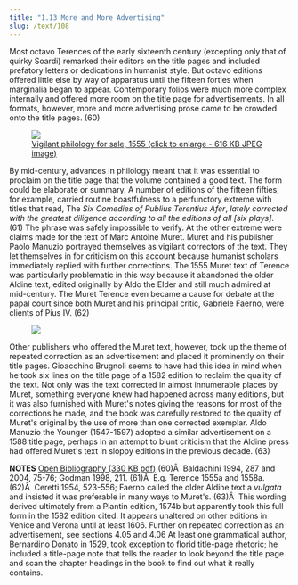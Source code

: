 ```yaml
---
title: "1.13 More and More Advertising"
slug: /text/108
---
```

Most octavo Terences of the early sixteenth century (excepting only that of quirky Soardi) remarked their editors on the title pages and included prefatory letters or dedications in humanist style. But octavo editions offered little else by way of apparatus until the fifteen forties when marginalia began to appear. Contemporary folios were much more complex internally and offered more room on the title page for advertisements. In all formats, however, more and more advertising prose came to be crowded onto the title pages. (60)

<figure class="mkdn-figure">
    <a href="images_full/1.00_Chapter_One/HFS_117.01.jpg" class="mkdn-image-link">
    <img class="mkdn-image" src="images_full/1.00_Chapter_One/HFS_117.01.jpg" />
    <figcaption class="mkdn-figcaption">Vigilant philology for sale, 1555 (click to enlarge - 616 KB JPEG image)</figcaption>
    </a>
</figure>

By mid-century, advances in philology meant that it was essential to proclaim on the title page that the volume contained a good text. The form could be elaborate or summary. A number of editions of the fifteen fifties, for example, carried routine boastfulness to a perfunctory extreme with titles that read, The <em>Six Comedies of Publius Terentius Afer</em>, <em>lately corrected with the greatest diligence according to all the editions of all [six plays]</em>. (61) The phrase was safely impossible to verify. At the other extreme were claims made for the text of Marc Antoine Muret. Muret and his publisher Paolo Manuzio portrayed themselves as vigilant correctors of the text. They let themselves in for criticism on this account because humanist scholars immediately replied with further corrections. The 1555 Muret text of Terence was particularly problematic in this way because it abandoned the older Aldine text, edited originally by Aldo the Elder and still much admired at mid-century. The Muret Terence even became a cause for debate at the papal court since both Muret and his principal critic, Gabriele Faerno, were clients of Pius IV. (62)
<p style="text-align: center;"></p>


<figure class="mkdn-figure">
    <a href="images_full/1.00_Chapter_One/HFS_134.01.jpg" class="mkdn-image-link">
    <img class="mkdn-image" src="images_full/1.00_Chapter_One/HFS_134.01.jpg" />
    <figcaption class="mkdn-figcaption"></figcaption>
    </a>
</figure>

Other publishers who offered the Muret text, however, took up the theme of repeated correction as an advertisement and placed it prominently on their title pages. Gioacchino Brugnoli seems to have had this idea in mind when he took six lines on the title page of a 1582 edition to reclaim the quality of the text. Not only was the text corrected in almost innumerable places by Muret, something everyone knew had happened across many editions, but it was also furnished with Muret's notes giving the reasons for most of the corrections he made, and the book was carefully restored to the quality of Muret's original by the use of more than one corrected exemplar. Aldo Manuzio the Younger (1547-1597) adopted a similar advertisement on a 1588 title page, perhaps in an attempt to blunt criticism that the Aldine press had offered Muret's text in sloppy editions in the previous decade. (63)

<strong>NOTES</strong>
<a href="http://www.humanismforsale.org/bibliography.pdf" target="new">Open Bibliography (330 KB pdf)</a>
(60)Â  Baldachini 1994, 287 and 2004, 75-76; Godman 1998, 211.
(61)Â  E.g. Terence 1555a and 1558a.
(62)Â  Ceretti 1954, 523-556; Faerno called the older Aldine text a <em>vulgata</em> and insisted it was preferable in many ways to Muret's.
(63)Â  This wording derived ultimately from a Plantin edition, 1574b but apparently took this full form in the 1582 edition cited. It appears unaltered on other editions in Venice and Verona until at least 1606. Further on repeated correction as an advertisement, see sections 4.05 and 4.06 At least one grammatical author, Bernardino Donato in 1529, took exception to florid title-page rhetoric; he included a title-page note that tells the reader to look beyond the title page and scan the chapter headings in the book to find out what it really contains.
